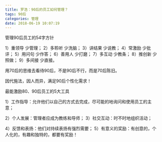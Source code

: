 ```yaml
---
title: 罗浩：90后的员工如何管理？
tags: 90后
categories: 管理
date: 2018-06-19 10:07:19
---
```


管理90后员工的54字方针

1）重领导  少管理；
2）多聆听  少洗脑；
3）讲结果  少说教；
4）常激励  少批评；
5）用问句  少作答；
6）善用人  少打磨；
7）多互动  少教条；
8）推创新  少照做；
9）多间接  少直接。

用70后的思维去看待90后，不是90后不行，而是70后陈旧。

因代施法，因人而异，满足90后个性化需求！



最能激励80、90后员工的5大工具

1）工作指导：允许他们以自己的方式去完成，尽可能的地询问和使用员工的主意；

2）个人发展：管理者应成为教练和导师；
3）社交互动：时不时地组织活动；

4）反馈和表扬：他们对持续表扬有强烈需要；
5）有意义的奖励：有创意的，个人化的，有趣和独特的，都要有奖励！

